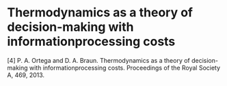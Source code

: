 # Thermodynamics as a theory of decision-making with informationprocessing costs

\[4\] P. A. Ortega and D. A. Braun. Thermodynamics as a theory of decision-making with informationprocessing costs. Proceedings of the Royal Society A, 469, 2013.

